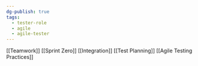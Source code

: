 ```yaml
---
dg-publish: true
tags:
  - tester-role
  - agile
  - agile-tester
---
```

[[Teamwork]]
[[Sprint Zero]]
[[Integration]]
[[Test Planning]]
[[Agile Testing Practices]]
